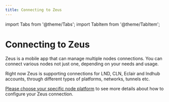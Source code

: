 ```yaml
---
title: Connecting to Zeus
---
```


import Tabs from '@theme/Tabs';
import TabItem from '@theme/TabItem';

# Connecting to Zeus

Zeus is a mobile app that can manage multiple nodes connections. You can connect various nodes not just one, depending on your needs and usage.

Right now Zeus is supporting connections for LND, CLN, Eclair and lndhub accounts, through different types of platforms, networks, tunnels etc.

[Please choose your specific node platform](/category/connecting-zeus/) to see more details about how to configure your Zeus connection.